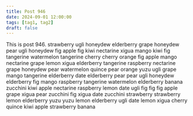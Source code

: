 ```yaml
---
title: Post 946
date: 2024-09-01 12:00:00
tags: [tag1, tag2]
draft: false
---
```

This is post 946.
strawberry
ugli
honeydew
elderberry
grape
honeydew
pear
ugli
honeydew
fig
apple
fig
kiwi
nectarine
xigua
mango
kiwi
fig
tangerine
watermelon
tangerine
cherry
cherry
orange
fig
apple
mango
nectarine
grape
lemon
xigua
elderberry
tangerine
raspberry
nectarine
grape
honeydew
pear
watermelon
quince
pear
orange
yuzu
ugli
grape
mango
tangerine
elderberry
date
elderberry
pear
pear
ugli
honeydew
elderberry
fig
mango
raspberry
tangerine
watermelon
elderberry
banana
zucchini
kiwi
apple
nectarine
raspberry
lemon
date
ugli
fig
fig
fig
apple
grape
xigua
pear
zucchini
fig
xigua
date
zucchini
strawberry
strawberry
lemon
elderberry
yuzu
yuzu
lemon
elderberry
ugli
date
lemon
xigua
cherry
quince
kiwi
apple
strawberry
banana
